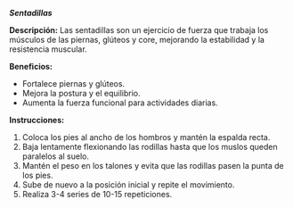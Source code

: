 ***Sentadillas***

**Descripción:**
 Las sentadillas son un ejercicio de fuerza que trabaja los músculos de las piernas, glúteos y core, mejorando la estabilidad y la resistencia muscular.

**Beneficios:**

- Fortalece piernas y glúteos.
- Mejora la postura y el equilibrio.
- Aumenta la fuerza funcional para actividades diarias.

**Instrucciones:**

1. Coloca los pies al ancho de los hombros y mantén la espalda recta.
2. Baja lentamente flexionando las rodillas hasta que los muslos queden paralelos al suelo.
3. Mantén el peso en los talones y evita que las rodillas pasen la punta de los pies.
4. Sube de nuevo a la posición inicial y repite el movimiento.
5. Realiza 3-4 series de 10-15 repeticiones.